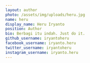 ```yaml
---
layout: author
photo: /assets/img/uploads/heru.jpg
name: heru
display_name: Heru Iryanto
position: Author
bio: Berbagi itu indah. Just do it.
github_username: iryantoheru
facebook_username: iryanto.heru
twitter_username: iryantoheru
instagram_username: iryanto.heru
---
```


